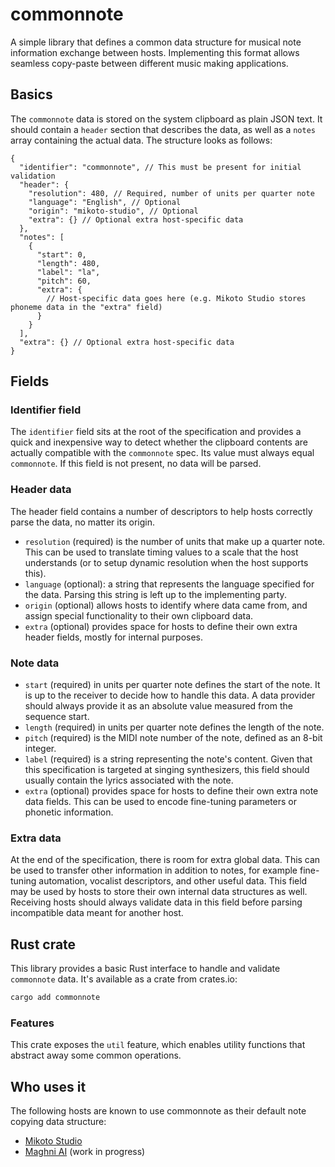 # commonnote
A simple library that defines a common data structure for musical note information exchange between hosts. Implementing this format allows seamless copy-paste between different music making applications.

## Basics
The `commonnote` data is stored on the system clipboard as plain JSON text. It should contain a `header` section that describes the data, as well as a `notes` array containing the actual data. The structure looks as follows:
```json5
{
  "identifier": "commonnote", // This must be present for initial validation
  "header": {
    "resolution": 480, // Required, number of units per quarter note
    "language": "English", // Optional
    "origin": "mikoto-studio", // Optional
    "extra": {} // Optional extra host-specific data
  },
  "notes": [
    {
      "start": 0,
      "length": 480,
      "label": "la",
      "pitch": 60,
      "extra": {
        // Host-specific data goes here (e.g. Mikoto Studio stores phoneme data in the "extra" field)
      }
    }
  ],
  "extra": {} // Optional extra host-specific data
}
```

## Fields
### Identifier field
The `identifier` field sits at the root of the specification and provides a quick and inexpensive way to detect whether the clipboard contents are actually compatible with the `commonnote` spec. Its value must always equal `commonnote`. If this field is not present, no data will be parsed.

### Header data
The header field contains a number of descriptors to help hosts correctly parse the data, no matter its origin.
- `resolution` (required) is the number of units that make up a quarter note. This can be used to translate timing values to a scale that the host understands (or to setup dynamic resolution when the host supports this).
- `language` (optional): a string that represents the language specified for the data. Parsing this string is left up to the implementing party.
- `origin` (optional) allows hosts to identify where data came from, and assign special functionality to their own clipboard data.
- `extra` (optional) provides space for hosts to define their own extra header fields, mostly for internal purposes.

### Note data
- `start` (required) in units per quarter note defines the start of the note. It is up to the receiver to decide how to handle this data. A data provider should always provide it as an absolute value measured from the sequence start.
- `length` (required) in units per quarter note defines the length of the note.
- `pitch` (required) is the MIDI note number of the note, defined as an 8-bit integer.
- `label` (required) is a string representing the note's content. Given that this specification is targeted at singing synthesizers, this field should usually contain the lyrics associated with the note.
- `extra` (optional) provides space for hosts to define their own extra note data fields. This can be used to encode fine-tuning parameters or phonetic information.

### Extra data
At the end of the specification, there is room for extra global data. This can be used to transfer other information in addition to notes, for example fine-tuning automation, vocalist descriptors, and other useful data. This field may be used by hosts to store their own internal data structures as well. Receiving hosts should always validate data in this field before parsing incompatible data meant for another host.

## Rust crate
This library provides a basic Rust interface to handle and validate `commonnote` data. It's available as a crate from crates.io:
```zsh
cargo add commonnote
```

### Features
This crate exposes the `util` feature, which enables utility functions that abstract away some common operations.

## Who uses it
The following hosts are known to use commonnote as their default note copying data structure:
- [Mikoto Studio](https://mikoto.studio/)
- [Maghni AI](https://maghni.ai) (work in progress)